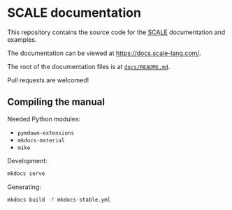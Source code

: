 # SCALE documentation

This repository contains the source code for the [SCALE](https://scale-lang.com) 
documentation and examples.

The documentation can be viewed at https://docs.scale-lang.com/.

The root of the documentation files is at [`docs/README.md`](docs/README.md).

Pull requests are welcomed!

## Compiling the manual

Needed Python modules:

- `pymdown-extensions`
- `mkdocs-material`
- `mike`

Development:

```sh
mkdocs serve
```

Generating:

```sh
mkdocs build -f mkdocs-stable.yml
```
